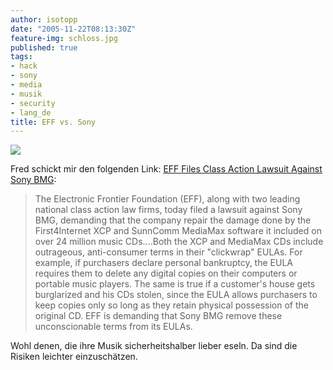 ```yaml
---
author: isotopp
date: "2005-11-22T08:13:30Z"
feature-img: schloss.jpg
published: true
tags:
- hack
- sony
- media
- musik
- security
- lang_de
title: EFF vs. Sony
---
```

![](https://blog.koehntopp.info/uploads/sonyelectronics.jpg)

Fred schickt mir den folgenden Link:
[EFF Files Class Action Lawsuit Against Sony BMG](http://www.eff.org/news/archives/2005_11.php):

> The Electronic Frontier Foundation (EFF), along with two leading national
> class action law firms, today filed a lawsuit against Sony BMG, demanding
> that the company repair the damage done by the First4Internet XCP and
> SunnComm MediaMax software it included on over 24 million music
> CDs....Both the XCP and MediaMax CDs include outrageous, anti-consumer
> terms in their "clickwrap" EULAs. For example, if purchasers declare
> personal bankruptcy, the EULA requires them to delete any digital copies
> on their computers or portable music players. The same is true if a
> customer's house gets burglarized and his CDs stolen, since the EULA
> allows purchasers to keep copies only so long as they retain physical
> possession of the original CD. EFF is demanding that Sony BMG remove these
> unconscionable terms from its EULAs.

Wohl denen, die ihre Musik sicherheitshalber lieber eseln. Da sind die
Risiken leichter einzuschätzen.
